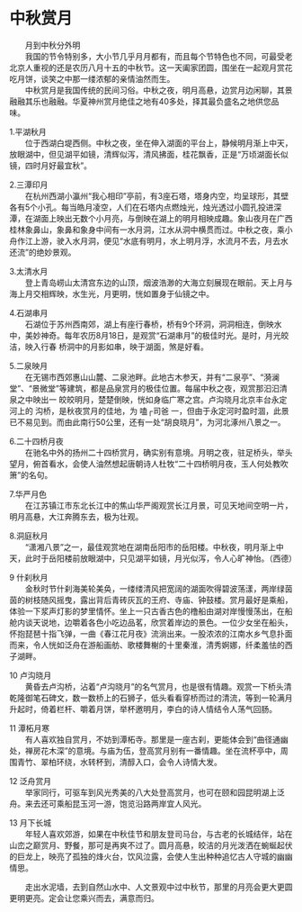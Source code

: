 # 中秋赏月  

&emsp;&emsp;月到中秋分外明  
&emsp;&emsp;我国的节令特别多，大小节几乎月月都有，而且每个节特色也不同，可最受老北京人重视的还是农历八月十五的中秋节。这一天阖家团圆，围坐在一起观月赏花吃月饼，谈笑之中那一缕浓郁的亲情油然而生。  
&emsp;&emsp;中秋赏月是我国传统的民间习俗。中秋之夜，明月高悬，边赏月边闲聊，其景融融其乐也融融。华夏神州赏月绝佳之地有40多处，择其最负盛名之地供您品味。  

1.平湖秋月  
&emsp;&emsp;位于西湖白堤西侧。中秋之夜，坐在伸入湖面的平台上，静候明月渐上中天，放眼湖中，但见湖平如镜，清辉似泻，清风拂面，桂花飘香，正是“万顷湖面长似镜，四时月好最宜秋”。  

2.三潭印月  
&emsp;&emsp;在杭州西湖小瀛州“我心相印”亭前，有3座石塔，塔身内空，均呈球形，其壁各有5个小孔。每当皓月凌空，人们在石塔内点燃烛光，烛光透过小圆孔投进深潭，在湖面上映出无数个小月亮，与倒映在湖上的明月相映成趣。象山夜月在广西桂林象鼻山，象鼻和象身中间有一水月洞，江水从洞中横贯而过。中秋之夜，乘小舟作江上游，驶入水月洞，便见“水底有明月，水上明月浮，水流月不去，月去水还流”的绝妙景观。  

3.太清水月  
&emsp;&emsp;登上青岛崂山太清宫东边的山顶，烟波浩渺的大海立刻展现在眼前。天上月与海上月交相辉映，水生光，月更明，恍如置身于仙镜之中。  

4.石湖串月  
&emsp;&emsp;石湖位于苏州西南郊，湖上有座行春桥，桥有9个环洞，洞洞相连，倒映水中，美妙神奇。每年农历8月18日，是观赏“石湖串月”的极佳时光。是时，月光皎洁，映入行春 桥洞中的月影如串，映于湖面，煞是好看。  

5.二泉映月  
&emsp;&emsp;在无锡市西郊惠山山麓、二泉池畔。此地古木参天，并有“二泉亭”、“漪澜堂”、“景微堂”等建筑，都是品泉赏月的极佳位置。每届中秋之夜，观赏那汩汩清泉之中映出一 皎皎明月，楚楚倒映，恍如身临广寒之宫。卢沟晓月北京丰台永定河上的 沟桥，是秋夜赏月的佳地，为 嗑┌司爸 一，但由于永定河时盈时涸，此景已不易见到。而由此南行50公里，还有一处“胡良晓月”，为河北涿州八景之一。  

6.二十四桥月夜  
&emsp;&emsp;在驰名中外的扬州二十四桥赏月，确实别有意境。月明之夜，驻足桥头，举头望月，俯首看水，会使人油然想起唐朝诗人杜牧“二十四桥明月夜，玉人何处教吹箫”的名句。  

7.华严月色  
&emsp;&emsp;在江苏镇江市东北长江中的焦山华严阁观赏长江月景，可见天地间空明一片，明月高悬，大江奔腾东去，极为壮观。  

8.洞庭秋月  
&emsp;&emsp;“潇湘八景”之一，最佳观赏地在湖南岳阳市的岳阳楼。中秋夜，明月渐上中天，此时于岳阳楼前放眼湖中，只见湖平如镜，月光似泻，令人心旷神怡。（西德）  

9 什刹秋月  
&emsp;&emsp;金秋时节什刹海美轮美奂，一缕缕清风把宽阔的湖面吹得碧波荡漾，两岸绿茵茵的树枝随风摇曳，露出背后青砖灰瓦的王府、寺庙、钟鼓楼。赏月最好是乘船，体验一下浆声灯影的梦里情怀。坐上一只古香古色的橹船由湖对岸慢慢荡出，在船舱内谈天说地，边嚼着各色小吃边品茗，欣赏着岸边的景色。一位少女坐在船头，怀抱琵琶十指飞弹，一曲《春江花月夜》流淌出来。一股浓浓的江南水乡气息扑面而来，令人恍如泛舟在游船画舫、歌楼舞榭的十里秦淮，清秀婀娜，纤柔羞怯的西子湖畔。  

10 卢沟晓月  
&emsp;&emsp;黄昏去卢沟桥，沾着“卢沟晓月”的名气赏月，也是很有情趣。观赏一下桥头清乾隆御笔石碑文，数一数桥上的石狮子，低头看看穿桥而过的清流，等到一轮满月升起时，倚着栏杆、嚼着月饼，举杯邀明月，李白的诗人情结令人荡气回肠。  

11 潭柘月寒  
&emsp;&emsp;有人喜欢独自赏月，不妨到潭柘寺。那里是一座古刹，更能体会到“曲径通幽处，禅房花木深”的意境。与庙为伍，登高赏月别有一番情趣。坐在流杯亭中，周围青竹、翠柏环绕，水转杯到，清醇入口，会令人诗情大发。  

12 泛舟赏月  
&emsp;&emsp;举家同行，可驱车到风光秀美的八大处登高赏月，也可在颐和园昆明湖上泛舟。来去还可乘船昆玉河一游，饱览沿路两岸宜人风光。  

13 月下长城  
&emsp;&emsp;年轻人喜欢郊游，如果在中秋佳节和朋友登司马台，与古老的长城结伴，站在山峦之巅赏月、野餐，那可是再爽不过了。圆月高悬，皎洁的月光泼洒在蜿蜒起伏的巨龙上，映亮了孤独的烽火台，饮风泣露，会使人生出种种追忆古人守城的幽幽情思。  

&emsp;&emsp;走出水泥墙，去到自然山水中、人文景观中过中秋节，那里的月亮会更大更圆更明更亮。定会让您乘兴而去，满意而归。  